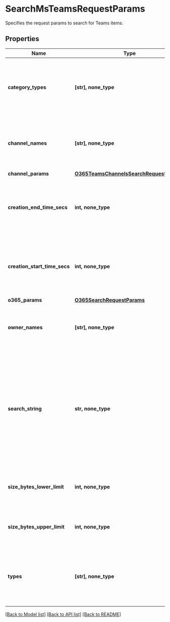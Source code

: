 # SearchMsTeamsRequestParams

Specifies the request params to search for Teams items.

## Properties
Name | Type | Description | Notes
------------ | ------------- | ------------- | -------------
**category_types** | **[str], none_type** | Specifies a list of teams files types. Only items within the given types will be returned. | [optional] 
**channel_names** | **[str], none_type** | Specifies the list of channel names to filter while doing search for files. | [optional] 
**channel_params** | [**O365TeamsChannelsSearchRequestParams**](O365TeamsChannelsSearchRequestParams.md) |  | [optional] 
**creation_end_time_secs** | **int, none_type** | Specifies the end time in Unix timestamp epoch in seconds when the item is created. | [optional] 
**creation_start_time_secs** | **int, none_type** | Specifies the start time in Unix timestamp epoch in seconds when the item is created. | [optional] 
**o365_params** | [**O365SearchRequestParams**](O365SearchRequestParams.md) |  | [optional] 
**owner_names** | **[str], none_type** | Specifies the list of owner email ids to filter on owner of the item. | [optional] 
**search_string** | **str, none_type** | Specifies the search string to filter the items. User can specify a wildcard character &#39;*&#39; as a suffix to a string where all item names are matched with the prefix string. | [optional] 
**size_bytes_lower_limit** | **int, none_type** | Specifies the minimum size of the item in bytes. | [optional] 
**size_bytes_upper_limit** | **int, none_type** | Specifies the maximum size of the item in bytes. | [optional] 
**types** | **[str], none_type** | Specifies a list of Teams item types. Only items within the given types will be returned. | [optional] 

[[Back to Model list]](../README.md#documentation-for-models) [[Back to API list]](../README.md#documentation-for-api-endpoints) [[Back to README]](../README.md)


